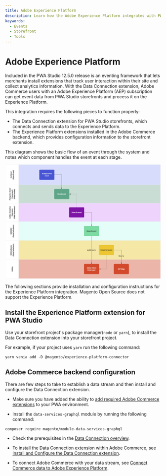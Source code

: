 ```yaml
---
title: Adobe Experience Platform
description: Learn how the Adobe Experience Platform integrates with PWA Studio storefront projects.
keywords:
  - Events
  - Storefront
  - Tools
---
```


# Adobe Experience Platform

Included in the PWA Studio 12.5.0 release is an eventing framework that lets merchants install extensions that track user interaction within their site and collect analytics information.
With the Data Connection extension, Adobe Commerce users with an Adobe Experience Platform (AEP) subscription can get event data from PWA Studio storefronts and process it on the Experience Platform.

This integration requires the following pieces to function properly:

- The Data Connection extension for PWA Studio storefronts, which connects and sends data to the Experience Platform.
- The Experience Platform extensions installed in the Adobe Commerce backend, which provides configuration information to the storefront extension.

This diagram shows the basic flow of an event through the system and notes which component handles the event at each stage.

![Basic event flow](images/analytics-flow.png)

The following sections provide installation and configuration instructions for the Experience Platform integration.
Magento Open Source does not support the Experience Platform.

## Install the Experience Platform extension for PWA Studio

Use your storefront project's package manager(`node` or `yarn`), to install the Data Connection extension into your storefront project.

For example, if your project uses `yarn` run the following command:

```terminal
yarn venia add -D @magento/experience-platform-connector
```

## Adobe Commerce backend configuration

There are few steps to take to establish a data stream and then install and configure the Data Connection extension.

- Make sure you have added the ability to [add required Adobe Commerce extensions](https://developer.adobe.com/commerce/pwa-studio/tutorials/production-deployment/adobe-commerce/#add-required-adobe-commerce-extensions) to your PWA environment.

- Install the `data-services-graphql` module by running the following command:

```terminal
composer require magento/module-data-services-graphql
```

- Check the prerequisites in the [Data Connection overview](https://experienceleague.adobe.com/docs/commerce-merchant-services/data-connection/overview.html#prereqs).

- To install the Data Connection extension within Adobe Commerce, see [Install and Configure the Data Connection extension](https://experienceleague.adobe.com/docs/commerce-merchant-services/data-connection/fundamentals/install.html).

- To connect Adobe Commerce with your data stream, see [Connect Commerce data to Adobe Experience Platform](https://experienceleague.adobe.com/docs/commerce-merchant-services/data-connection/fundamentals/connect-data.html).
